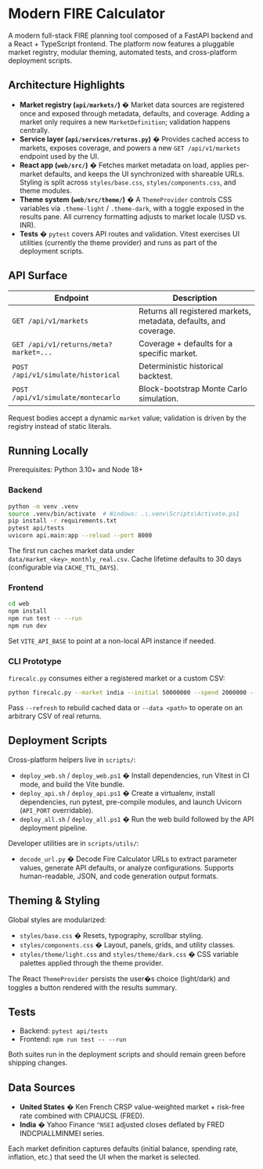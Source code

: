 # Modern FIRE Calculator

A modern full-stack FIRE planning tool composed of a FastAPI backend and a React + TypeScript frontend. The platform now features a pluggable market registry, modular theming, automated tests, and cross-platform deployment scripts.

## Architecture Highlights

- **Market registry (`api/markets/`)** � Market data sources are registered once and exposed through metadata, defaults, and coverage. Adding a market only requires a new `MarketDefinition`; validation happens centrally.
- **Service layer (`api/services/returns.py`)** � Provides cached access to markets, exposes coverage, and powers a new `GET /api/v1/markets` endpoint used by the UI.
- **React app (`web/src/`)** � Fetches market metadata on load, applies per-market defaults, and keeps the UI synchronized with shareable URLs. Styling is split across `styles/base.css`, `styles/components.css`, and theme modules.
- **Theme system (`web/src/theme/`)** � A `ThemeProvider` controls CSS variables via `.theme-light` / `.theme-dark`, with a toggle exposed in the results pane. All currency formatting adjusts to market locale (USD vs. INR).
- **Tests** � `pytest` covers API routes and validation. Vitest exercises UI utilities (currently the theme provider) and runs as part of the deployment scripts.

## API Surface

| Endpoint | Description |
| --- | --- |
| `GET /api/v1/markets` | Returns all registered markets, metadata, defaults, and coverage. |
| `GET /api/v1/returns/meta?market=...` | Coverage + defaults for a specific market. |
| `POST /api/v1/simulate/historical` | Deterministic historical backtest. |
| `POST /api/v1/simulate/montecarlo` | Block-bootstrap Monte Carlo simulation. |

Request bodies accept a dynamic `market` value; validation is driven by the registry instead of static literals.

## Running Locally

Prerequisites: Python 3.10+ and Node 18+

### Backend
```bash
python -m venv .venv
source .venv/bin/activate  # Windows: .\.venv\Scripts\Activate.ps1
pip install -r requirements.txt
pytest api/tests
uvicorn api.main:app --reload --port 8000
```
The first run caches market data under `data/market_<key>_monthly_real.csv`. Cache lifetime defaults to 30 days (configurable via `CACHE_TTL_DAYS`).

### Frontend
```bash
cd web
npm install
npm run test -- --run
npm run dev
```
Set `VITE_API_BASE` to point at a non-local API instance if needed.

### CLI Prototype

`firecalc.py` consumes either a registered market or a custom CSV:
```bash
python firecalc.py --market india --initial 50000000 --spend 2000000 --years 16
```
Pass `--refresh` to rebuild cached data or `--data <path>` to operate on an arbitrary CSV of real returns.

## Deployment Scripts

Cross-platform helpers live in `scripts/`:

- `deploy_web.sh` / `deploy_web.ps1` � Install dependencies, run Vitest in CI mode, and build the Vite bundle.
- `deploy_api.sh` / `deploy_api.ps1` � Create a virtualenv, install dependencies, run pytest, pre-compile modules, and launch Uvicorn (`API_PORT` overridable).
- `deploy_all.sh` / `deploy_all.ps1` � Run the web build followed by the API deployment pipeline.

Developer utilities are in `scripts/utils/`:

- `decode_url.py` � Decode Fire Calculator URLs to extract parameter values, generate API defaults, or analyze configurations. Supports human-readable, JSON, and code generation output formats.

## Theming & Styling

Global styles are modularized:

- `styles/base.css` � Resets, typography, scrollbar styling.
- `styles/components.css` � Layout, panels, grids, and utility classes.
- `styles/theme/light.css` and `styles/theme/dark.css` � CSS variable palettes applied through the theme provider.

The React `ThemeProvider` persists the user�s choice (light/dark) and toggles a button rendered with the results summary.

## Tests

- Backend: `pytest api/tests`
- Frontend: `npm run test -- --run`

Both suites run in the deployment scripts and should remain green before shipping changes.

## Data Sources

- **United States** � Ken French CRSP value-weighted market + risk-free rate combined with CPIAUCSL (FRED).
- **India** � Yahoo Finance `^NSEI` adjusted closes deflated by FRED INDCPIALLMINMEI series.

Each market definition captures defaults (initial balance, spending rate, inflation, etc.) that seed the UI when the market is selected.
